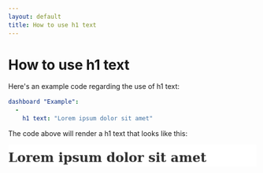 ```yaml
---
layout: default
title: How to use h1 text
---
```


# How to use h1 text
Here's an example code regarding the use of h1 text: 

```yaml
dashboard "Example": 
  - 
    h1 text: "Lorem ipsum dolor sit amet"

```
The code above will render a h1 text that looks like this:

![](../screenshots/h1_text.png)
